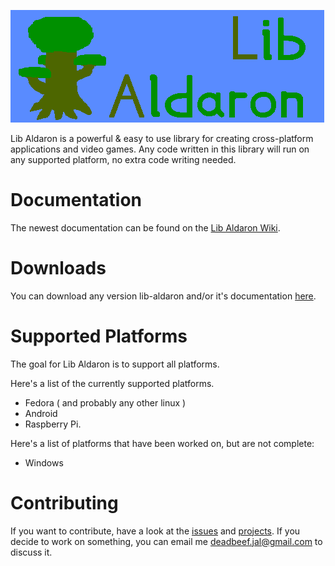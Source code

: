 ![alt text](resources/logo.png)

Lib Aldaron is a powerful & easy to use library for creating cross-platform applications and video games.  Any code written in
this library will run on any supported platform, no extra code writing needed.

# Documentation
The newest documentation can be found on the [Lib Aldaron Wiki](https://github.com/OxyDeadbeef/lib-aldaron/wiki).

# Downloads
You can download any version lib-aldaron and/or it's documentation [here](https://github.com/PlopGrizzly/lib-aldaron/releases).

# Supported Platforms
The goal for Lib Aldaron is to support all platforms.

Here's a list of the currently supported platforms.

- Fedora ( and probably any other linux )
- Android
- Raspberry Pi.

Here's a list of platforms that have been worked on, but are not complete:

- Windows

# Contributing

If you want to contribute, have a look at the [issues](https://github.com/PlopGrizzly/lib-aldaron/issues) and [projects](https://github.com/PlopGrizzly/lib-aldaron/projects).  If you decide to work on something, you can email me deadbeef.jal@gmail.com to discuss it.
